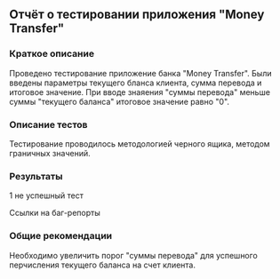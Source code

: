 ## Отчёт о тестировании приложения "Money Transfer"

### Краткое описание

Проведено тестирование приложение банка "Money Transfer". Были введены параметры текущего бланса клиента, сумма перевода и итоговое значение.
При вводе знаяения "суммы перевода" меньше суммы "текущего баланса" итоговое значение равно "0".

### Описание тестов

Тестирование проводилось методологией черного ящика, методом граничных значений.

### Результаты

1 не успешный тест

Ссылки на баг-репорты

### Общие рекомендации

Необходимо увеличить порог "суммы перевода" для успешного перчисления текущего баланса на счет клиента.